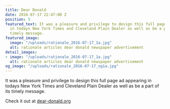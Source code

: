 ```yaml
---
title: Dear Donald
date: 2016-07-17 22:47:00 Z
position: 5
featured_text: It was a pleasure and privilege to design this full page ad appearing
  in todays New York Times and Cleveland Plain Dealer as well as be a part of its
  timely message.
featured_image:
  image: "/uploads/rationale_2016-07-17_1a.jpg"
  alt: rationale articles dear donald newspaper advertisement
detail_images:
- image: "/uploads/rationale_2016-07-17_1a.jpg"
  alt: rationale articles dear donald newspaper advertisement
og_image: "/uploads/rationale_2016-07-17_og1a.jpg"
---
```


It was a pleasure and privilege to design this full page ad appearing in todays New York Times and Cleveland Plain Dealer as well as be a part of its timely message.

Check it out at [dear-donald.org](http://www.deardonald.com/)